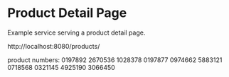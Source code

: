 # Product Detail Page
Example service serving a product detail page.

http://localhost:8080/products/<productNumber>

product numbers:
0197892
2670536
1028378
0197877
0974662
5883121
0718568
0321145
4925190
3066450